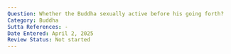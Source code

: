 ```yaml
---
Question: Whether the Buddha sexually active before his going forth?
Category: Buddha
Sutta References: -
Date Entered: April 2, 2025
Review Status: Not started
---
```

